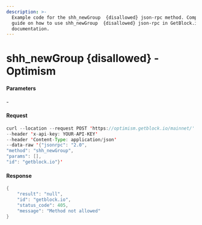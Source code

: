 ```yaml
---
description: >-
  Example code for the shh_newGroup  {disallowed} json-rpc method. Сomplete
  guide on how to use shh_newGroup  {disallowed} json-rpc in GetBlock.io Web3
  documentation.
---
```


# shh\_newGroup {disallowed} - Optimism

#### Parameters

\-

#### Request

```java
curl --location --request POST 'https://optimism.getblock.io/mainnet/' 
--header 'x-api-key: YOUR-API-KEY' 
--header 'Content-Type: application/json' 
--data-raw '{"jsonrpc": "2.0",
"method": "shh_newGroup",
"params": [],
"id": "getblock.io"}'
```

#### Response

```java
{
    "result": "null",
    "id": "getblock.io",
    "status_code": 405,
    "message": "Method not allowed"
}
```
